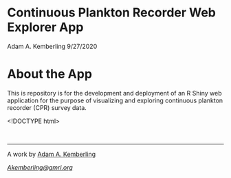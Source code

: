 Continuous Plankton Recorder Web Explorer App
================
Adam A. Kemberling
9/27/2020

# About the App

This is repository is for the development and deployment of an R Shiny
web application for the purpose of visualizing and exploring continuous
plankton recorder (CPR) survey data.

<!--html_preserve-->

\<\!DOCTYPE html\>
<!---- Rmarkdown Custom Footer for Author Details - Modify personal info as needed ------>

<!---- Custom Footer ------->

 

<!---- Add GMRI Logo to footer ---->

<!--
<p style="text-align: center;">
    <img src="presentations/gmri_logo.png" alt="GMRI Logo" height="91" width="248">
</p>
-->

<!---- Author Details  ------>

<hr />

<p style="text-align: center; font-size: 60%; padding: 0px;">

A work by <a href="https://github.com/adamkemberling/">Adam A.
Kemberling</a>

</p>

<p style="text-align: center; font-size: 60%; padding: 0px;">

<span style="color: #808080;"><em><Akemberling@gmri.org></em></span>

</p>

<!-- Add Font-Awesome Icon Library -->

<!--

<link rel="stylesheet" href="https://cdnjs.cloudflare.com/ajax/libs/font-awesome/4.7.0/css/font-awesome.min.css">

-->

<!-- Add Icons with Personal Links -->

<!--

<p style="text-align: center;">
    <a href="https://twitter.com/r_graph_gallery?lang=en" class="fa fa-twitter"></a>
    <a href="https://www.linkedin.com/in/yan-holtz-2477534a/" class="fa fa-linkedin"></a>
    <a href="https://github.com/holtzy/" class="fa fa-github"></a>
</p>

-->

 

<!--- End Custom Footer --->

</html>

<!--/html_preserve-->
